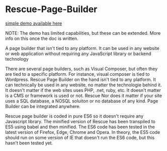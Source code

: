 # Rescue-Page-Builder

[simple demo available here](https://www.google.com)

NOTE: The demo has limited capabilities, but these can be extended. More info on this once the doc is written.

A page builder that isn't tied to any platform. It can be used in any website or web application without requiring any JavaScript library or backend technology

There are several page builders, such as Visual Composer, but often they are tied to a specific platform. For instance, visual composer is
tied to Wordpress. Rescue Page Builder on the hand isn't tied to any platform. It can technically be used in any website, no matter the 
technologie behind it. It doesn't matter if the web sites uses PHP, .net, ruby, etc. It doesn't matter is a CMS or framework is used or not. Rescue
Nor does it matter if your site uses a SQL database, a NOSQL soluiton or no database of any kind. Page Builder can be integrated anywhere. 

Rescue page builder is coded in pure ES6 so it doesn't require any Javascript library. The minified version of
Rescue has been transpiled to ES5 using babel and then minified. The ES6 code has been tested in the latest version of Firefox, Edge,
Chrome and Opera. In theory, the ES5 code should run on some version of IE that doesn't run the ES6 code, but this hasn't been tested
yet.


